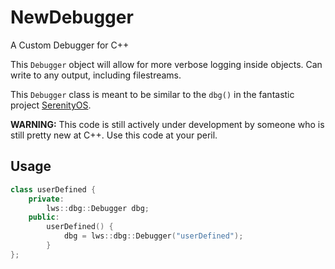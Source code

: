 # NewDebugger
A Custom Debugger for C++

This `Debugger` object will allow for more verbose logging inside objects. Can write to any output, including filestreams.

This `Debugger` class is meant to be similar to the `dbg()` in the fantastic project [SerenityOS](https://github.com/SerenityOS/serenity/). 

**WARNING:** This code is still actively under development by someone who is still pretty new at C++. Use this code at your peril.

## Usage

```c++
class userDefined {
    private:
        lws::dbg::Debugger dbg;
    public:
        userDefined() {
            dbg = lws::dbg::Debugger("userDefined");
        }
};
